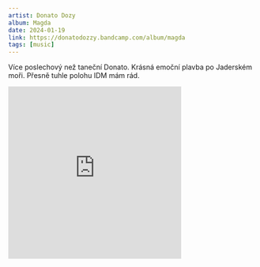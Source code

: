```yaml
---
artist: Donato Dozy
album: Magda
date: 2024-01-19
link: https://donatodozzy.bandcamp.com/album/magda
tags: [music]
---
```


Více poslechový než taneční Donato. Krásná emoční plavba po Jaderském moři. Přesně tuhle polohu IDM mám rád.

<iframe style="border: 0; width: 350px; height: 350px;" src="https://bandcamp.com/EmbeddedPlayer/album=1222511441/size=large/bgcol=ffffff/linkcol=0687f5/minimal=true/track=520895809/transparent=true/" seamless><a href="https://donatodozzy.bandcamp.com/album/magda">Magda by Donato Dozzy</a></iframe>